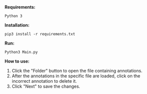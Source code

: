 **Requirements:**
```
Python 3
```

**Installation:**
```
pip3 install -r requirements.txt
```

**Run:**
```
Python3 Main.py
```

**How to use:**
1. Click the "Folder" button to open the file containing annotations.
2. After the annotations in the specific file are loaded, click on the incorrect annotation to delete it.
3. Click "Next" to save the changes.